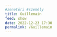 ```yaml
---
#zenetöri #személy
title: Guillemain
feed: show
date: 2022-12-23 17:30
permalink: /Guillemain
---
```


